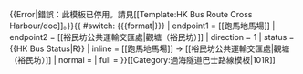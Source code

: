 {{Error|錯誤：此模板已停用。請見[[Template:HK Bus Route Cross Harbour/doc]]。}}{{ #switch: {{{format|}}}
  | endpoint1 = [[跑馬地馬場]]
  | endpoint2 = [[裕民坊公共運輸交匯處|觀塘（裕民坊）]]
  | direction = 1
  | status = {{HK Bus Status|R}}
  | inline = [[跑馬地馬場]] → [[裕民坊公共運輸交匯處|觀塘（裕民坊）]]
  | normal =
  | full =
}}<noinclude>[[Category:過海隧道巴士路線模板|101R]]</noinclude>